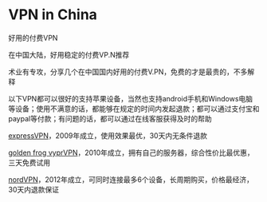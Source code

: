 # VPN in China
好用的付费VPN

在中国大陆，好用稳定的付费VP.N推荐

术业有专攻，分享几个在中国国内好用的付费V.PN，免费的才是最贵的，不多解释

以下VPN都可以很好的支持苹果设备，当然也支持android手机和Windows电脑等设备；使用不满意的话，都能够在规定的时间内发起退款；都可以通过支付宝和paypal等付款；有问题的话，都可以通过在线客服获得及时的帮助

[expressVPN](https://is.gd/yu30UW)，2009年成立，使用效果最优，30天内无条件退款

[golden frog vyprVPN](https://is.gd/abc0gf)，2010年成立，拥有自己的服务器，综合性价比最优惠，三天免费试用

[nordVPN](https://is.gd/httcnd)，2012年成立，可同时连接最多6个设备，长周期购买，价格最经济，30天内退款保证
